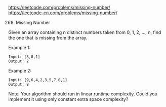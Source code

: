 https://leetcode.com/problems/missing-number/  
https://leetcode-cn.com/problems/missing-number/

268. Missing Number

Given an array containing n distinct numbers taken from 0, 1, 2, ..., n, find the one that is missing from the array.

Example 1:

    Input: [3,0,1]
    Output: 2

Example 2:

    Input: [9,6,4,2,3,5,7,0,1]
    Output: 8

Note:
Your algorithm should run in linear runtime complexity. Could you implement it using only constant extra space complexity?

